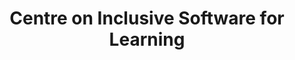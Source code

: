 ---
title: Centre on Inclusive Software for Learning
shortName: CISL
description: >-
  Optimizing K-12 educational experiences for the diverse needs of all
  students.
tags: []
link: http://cisl.cast.org/
---